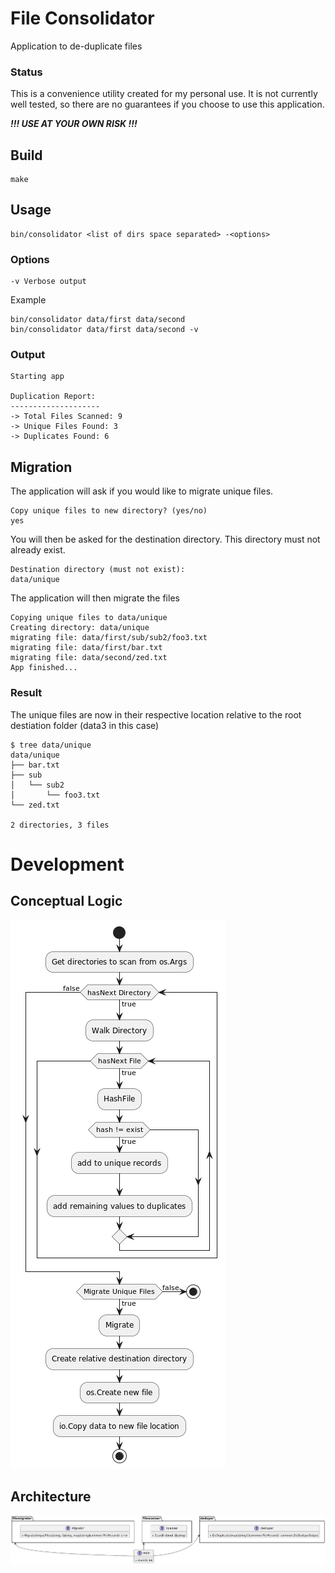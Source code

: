 # File Consolidator
Application to de-duplicate files
### Status
This is a convenience utility created for my personal use. It is not currently well tested, so there are no guarantees if you choose to use this application.

**_!!! USE AT YOUR OWN RISK !!!_**
## Build
```
make
```
## Usage
```
bin/consolidator <list of dirs space separated> -<options>
```
### Options
```
-v Verbose output
```
Example
```
bin/consolidator data/first data/second
bin/consolidator data/first data/second -v
```

### Output
```
Starting app

Duplication Report:
--------------------
-> Total Files Scanned: 9
-> Unique Files Found: 3
-> Duplicates Found: 6
```
## Migration
The application will ask if you would like to migrate unique files.
```
Copy unique files to new directory? (yes/no)
yes
```
You will then be asked for the destination directory. This directory must not already exist.
```
Destination directory (must not exist):
data/unique
```
The application will then migrate the files
```
Copying unique files to data/unique
Creating directory: data/unique
migrating file: data/first/sub/sub2/foo3.txt
migrating file: data/first/bar.txt
migrating file: data/second/zed.txt
App finished...
```

### Result
The unique files are now in their respective location relative to the root destiation folder (data3 in this case)
```
$ tree data/unique
data/unique
├── bar.txt
├── sub
│   └── sub2
│       └── foo3.txt
└── zed.txt

2 directories, 3 files
```
# Development
## Conceptual Logic
![](docs/algorithm.png)
## Architecture
![](docs/architecture.png)